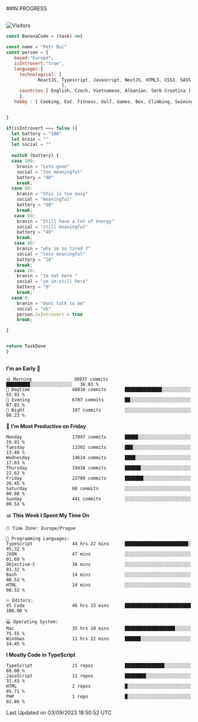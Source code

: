 ##IN PROGRESS
##
![Visitors](https://komarev.com/ghpvc/?username=petrbui&style=for-the-badge&label=Visitors+👀)
```Javascript
const BananaCode = (task) =>{

const name = "Petr Bui"
const person = {
   based:"Europe",
   isIntrovert:"true",
   languages:{
     technological: [ 
            ReactJS, Typescript, Javascript, NextJS, HTML5, CSS3, SASS, Redux, Node, Storybook, Styled-Component
                     ],
     countries:[ English, Czech, Vietnamese, Albanian, Serb-Croatina ]
     },
   hobby : [ Cooking, Eat, Fitness, Golf, Games, Box, Climbing, Swiming],


}

if(isIntrovert === false ){
  let battery = "100"
  let brain = ""
  let social = ""
  
  switch (battery) {
  case 100:
    branin = "Lets gooo"
    social = "too meaningful"
    battery = "80"
    break;
  case 80:
    branin = "this is too easy"
    social = "meaningful"
    battery = "60"
    break;
   case 60:
    branin = "Still have a lot of energy"
    social = "still meaningful"
    battery = "40"
    break;
   case 40:
    branin = "why im so tired ?"
    social = "less meaningful"
    battery = "20"
    break;
   case 20:
    branin = "Im not here "
    social = "ye im still here"
    battery = "0"
    break;
  case 0:
    branin = "dont talk to me"
    social = "ok"
    person.isIntrovert = true
    break;

}


return TaskDone
}
```



##
<!--
[![My GitHub stats](https://github-readme-stats.vercel.app/api?username=petrbui&theme=github_dark)](https://github.com/anuraghazra/github-readme-stats)

[![My wakatime stats](https://github-readme-stats.vercel.app/api/wakatime?username=petrbui&theme=github_dark)](https://github.com/anuraghazra/github-readme-stats)
-->
<!--START_SECTION:waka-->
**I'm an Early 🐤** 

```text
🌞 Morning                30937 commits       █████████░░░░░░░░░░░░░░░░   36.03 % 
🌆 Daytime                48018 commits       ██████████████░░░░░░░░░░░   55.93 % 
🌃 Evening                6707 commits        ██░░░░░░░░░░░░░░░░░░░░░░░   07.81 % 
🌙 Night                  197 commits         ░░░░░░░░░░░░░░░░░░░░░░░░░   00.23 % 
```
📅 **I'm Most Productive on Friday** 

```text
Monday                   17097 commits       █████░░░░░░░░░░░░░░░░░░░░   19.91 % 
Tuesday                  11502 commits       ███░░░░░░░░░░░░░░░░░░░░░░   13.40 % 
Wednesday                14624 commits       ████░░░░░░░░░░░░░░░░░░░░░   17.03 % 
Thursday                 19418 commits       ██████░░░░░░░░░░░░░░░░░░░   22.62 % 
Friday                   22709 commits       ███████░░░░░░░░░░░░░░░░░░   26.45 % 
Saturday                 68 commits          ░░░░░░░░░░░░░░░░░░░░░░░░░   00.08 % 
Sunday                   441 commits         ░░░░░░░░░░░░░░░░░░░░░░░░░   00.51 % 
```


📊 **This Week I Spent My Time On** 

```text
🕑︎ Time Zone: Europe/Prague

💬 Programming Languages: 
TypeScript               44 hrs 22 mins      ████████████████████████░   95.32 % 
JSON                     47 mins             ░░░░░░░░░░░░░░░░░░░░░░░░░   01.69 % 
Objective-C              36 mins             ░░░░░░░░░░░░░░░░░░░░░░░░░   01.32 % 
Bash                     14 mins             ░░░░░░░░░░░░░░░░░░░░░░░░░   00.52 % 
HTML                     14 mins             ░░░░░░░░░░░░░░░░░░░░░░░░░   00.52 % 

🔥 Editors: 
VS Code                  46 hrs 33 mins      █████████████████████████   100.00 % 

💻 Operating System: 
Mac                      35 hrs 10 mins      ███████████████████░░░░░░   75.55 % 
Windows                  11 hrs 22 mins      ██████░░░░░░░░░░░░░░░░░░░   24.45 % 
```

**I Mostly Code in TypeScript** 

```text
TypeScript               21 repos            ███████████████░░░░░░░░░░   60.00 % 
JavaScript               11 repos            ████████░░░░░░░░░░░░░░░░░   31.43 % 
HTML                     2 repos             █░░░░░░░░░░░░░░░░░░░░░░░░   05.71 % 
PHP                      1 repo              █░░░░░░░░░░░░░░░░░░░░░░░░   02.86 % 
```




 Last Updated on 03/09/2023 18:50:52 UTC
<!--END_SECTION:waka-->

